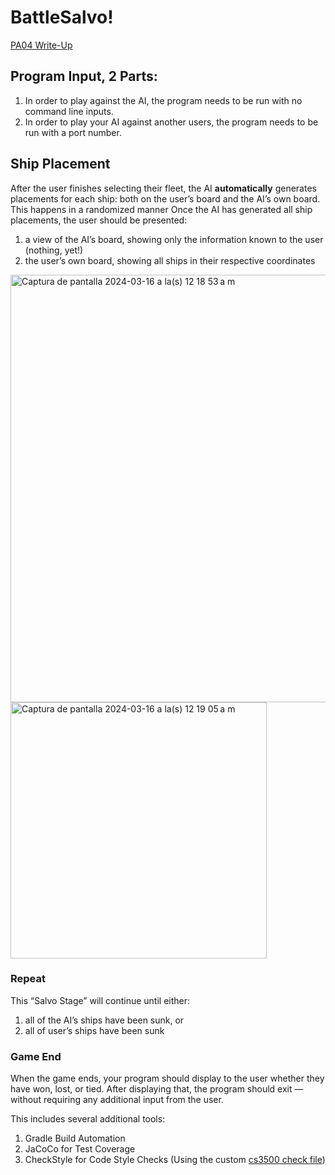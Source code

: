 # BattleSalvo!

[PA04 Write-Up](https://markefontenot.notion.site/PA-04-BattleSalvo-Part-2-20ff66267da84956b35794bf8452c2fd)

## Program Input, 2 Parts:

1. In order to play against the AI, the program needs to be run with no command line inputs.
2. In order to play your AI against another users, the program needs to be run with a port number.


## Ship Placement

After the user finishes selecting their fleet, the AI **automatically** generates placements for each ship: both on the user’s board and the AI’s own board. 
This happens in a randomized manner
Once the AI has generated all ship placements, the user should be presented:

1. a view of the AI’s board, showing only the information known to the user (nothing, yet!)
2. the user’s own board, showing all ships in their respective coordinates

<img width="684" alt="Captura de pantalla 2024-03-16 a la(s) 12 18 53 a m" src="https://github.com/haderie/BattleSalvo-Pt.1-and-Pt.2/assets/126923741/320aebd1-5039-49f4-b631-26c4baf37115">

<img width="410" alt="Captura de pantalla 2024-03-16 a la(s) 12 19 05 a m" src="https://github.com/haderie/BattleSalvo-Pt.1-and-Pt.2/assets/126923741/5de4383e-0ff0-4aa8-a52a-07cb18813e0b">

### Repeat

This “Salvo Stage” will continue until either:

1. all of the AI’s ships have been sunk, or
2. all of user’s ships have been sunk

### Game End

When the game ends, your program should display to the user whether they have won, lost, or tied. After displaying that, the program should exit — without requiring any additional input from the user.

This includes several additional tools:
1. Gradle Build Automation
1. JaCoCo for Test Coverage
1. CheckStyle for Code Style Checks (Using the custom [cs3500 check file](./config/checkstyle/cs3500-checkstyle.xml)) 
